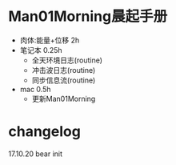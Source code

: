 # Man01Morning晨起手册

- 肉体:能量+位移 2h
- 笔记本 0.25h
    + 全天环境日志(routine)
    + 冲击波日志(routine) 
    + 同步信息流(routine) 
- mac 0.5h
    + 更新Man01Morning

# changelog
17.10.20 bear init